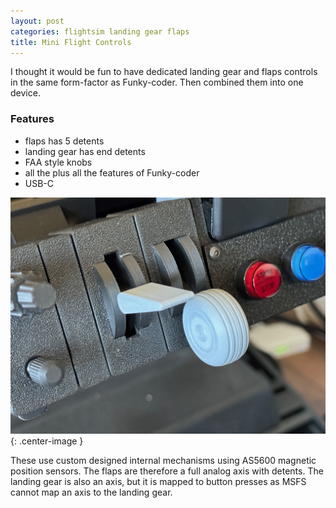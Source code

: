 ```yaml
---
layout: post
categories: flightsim landing gear flaps
title: Mini Flight Controls
---
```


I thought it would be fun to have dedicated landing gear and flaps controls in the same form-factor as Funky-coder. Then combined them into one device.

### Features

- flaps has 5 detents
- landing gear has end detents
- FAA style knobs
- all the plus all the features of Funky-coder
- USB-C

![](/assets/fc/fc2.jpg){: .center-image }

These use custom designed internal mechanisms using AS5600 magnetic position sensors. The flaps are therefore a full analog axis with detents. The landing gear is also an axis, but it is mapped to button presses as MSFS cannot map an axis to the landing gear.

